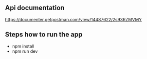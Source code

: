 ## Api documentation
https://documenter.getpostman.com/view/14487622/2s93RZMVMY

## Steps how to run the app
- npm install
- npm run dev